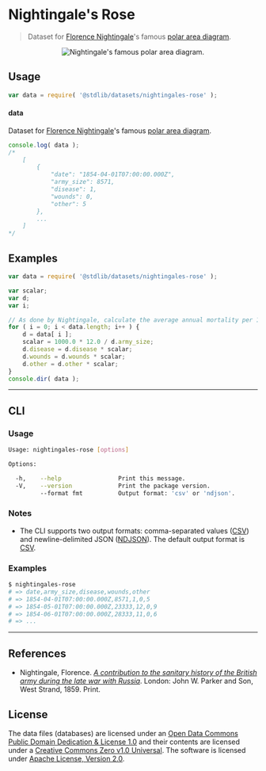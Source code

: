 # Nightingale's Rose

> Dataset for [Florence Nightingale][nightingale]'s famous [polar area diagram][polar-area-diagram].


<!-- <intro> -->

<div class="image" align="center">
    <img src="https://cdn.rawgit.com/stdlib-js/stdlib/aeef456ddeeb9af2a4d17f11cb0e002fa5e535d6/lib/node_modules/%40stdlib/datasets/nightingales-rose/docs/img/charts.png" alt="Nightingale's famous polar area diagram.">
    <br>
</div>

<!-- </intro> -->


<!-- <usage> -->

## Usage

``` javascript
var data = require( '@stdlib/datasets/nightingales-rose' );
```

#### data

Dataset for [Florence Nightingale][nightingale]'s famous [polar area diagram][polar-area-diagram].

``` javascript
console.log( data );
/*
    [
        {
            "date": "1854-04-01T07:00:00.000Z",
            "army_size": 8571,
            "disease": 1,
            "wounds": 0,
            "other": 5
        },
        ...
    ]
*/
```

<!-- </usage> -->


<!-- <examples> -->

## Examples

``` javascript
var data = require( '@stdlib/datasets/nightingales-rose' );

var scalar;
var d;
var i;

// As done by Nightingale, calculate the average annual mortality per 1000 for each cause. See http://understandinguncertainty.org/node/214.
for ( i = 0; i < data.length; i++ ) {
    d = data[ i ];
    scalar = 1000.0 * 12.0 / d.army_size;
    d.disease = d.disease * scalar;
    d.wounds = d.wounds * scalar;
    d.other = d.other * scalar;
}
console.dir( data );
```

<!-- </examples> -->


<!-- <cli> -->

---

## CLI

<!-- <usage> -->

### Usage

``` bash
Usage: nightingales-rose [options]

Options:

  -h,    --help                Print this message.
  -V,    --version             Print the package version.
         --format fmt          Output format: 'csv' or 'ndjson'.
```

<!-- </usage> -->


<!-- <notes> -->

### Notes

* The CLI supports two output formats: comma-separated values ([CSV][csv]) and newline-delimited JSON ([NDJSON][ndjson]). The default output format is [CSV][csv].

<!-- </notes> -->


<!-- <examples> -->

### Examples

``` bash
$ nightingales-rose
# => date,army_size,disease,wounds,other
# => 1854-04-01T07:00:00.000Z,8571,1,0,5
# => 1854-05-01T07:00:00.000Z,23333,12,0,9
# => 1854-06-01T07:00:00.000Z,28333,11,0,6
# => ...
```

<!-- </examples> -->

<!-- </cli> -->


<!-- <references> -->

---

## References

* Nightingale, Florence. [*A contribution to the sanitary history of the British army during the late war with Russia*][source-publication]. London: John W. Parker and Son, West Strand, 1859. Print. 

<!-- </references> -->


<!-- <license> -->

## License

The data files (databases) are licensed under an [Open Data Commons Public Domain Dedication & License 1.0][pddl-1.0] and their contents are licensed under a [Creative Commons Zero v1.0 Universal][cc0]. The software is licensed under [Apache License, Version 2.0][apache-license].

<!-- </license> -->


<!-- <links> -->

[nightingale]: https://en.wikipedia.org/wiki/Florence_Nightingale
[polar-area-diagram]: https://en.wikipedia.org/wiki/Polar_area_diagram
[source-publication]: http://ocp.hul.harvard.edu/dl/contagion/010164675

[csv]: https://tools.ietf.org/html/rfc4180
[ndjson]: http://specs.frictionlessdata.io/ndjson/

[pddl-1.0]: http://opendatacommons.org/licenses/pddl/1.0/
[cc0]: https://creativecommons.org/publicdomain/zero/1.0
[apache-license]: https://www.apache.org/licenses/LICENSE-2.0

<!-- </links> -->
